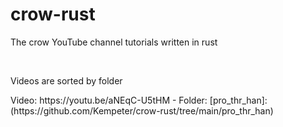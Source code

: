 # crow-rust
The crow YouTube channel tutorials written in rust

<br>
<p>Videos are sorted by folder<p>
<p>Video: https://youtu.be/aNEqC-U5tHM - Folder: [pro_thr_han]: (https://github.com/Kempeter/crow-rust/tree/main/pro_thr_han)<p>
